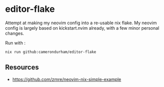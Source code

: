 # editor-flake

Attempt at making my neovim config into a re-usable nix flake. My
neovim config is largely based on kickstart.nvim already, with a few
minor personal changes.

Run with :

```bash
nix run github:camerondurham/editor-flake
```

## Resources

-  https://github.com/zmre/neovim-nix-simple-example
